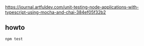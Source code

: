 https://journal.artfuldev.com/unit-testing-node-applications-with-typescript-using-mocha-and-chai-384ef05f32b2

## howto

    npm test

